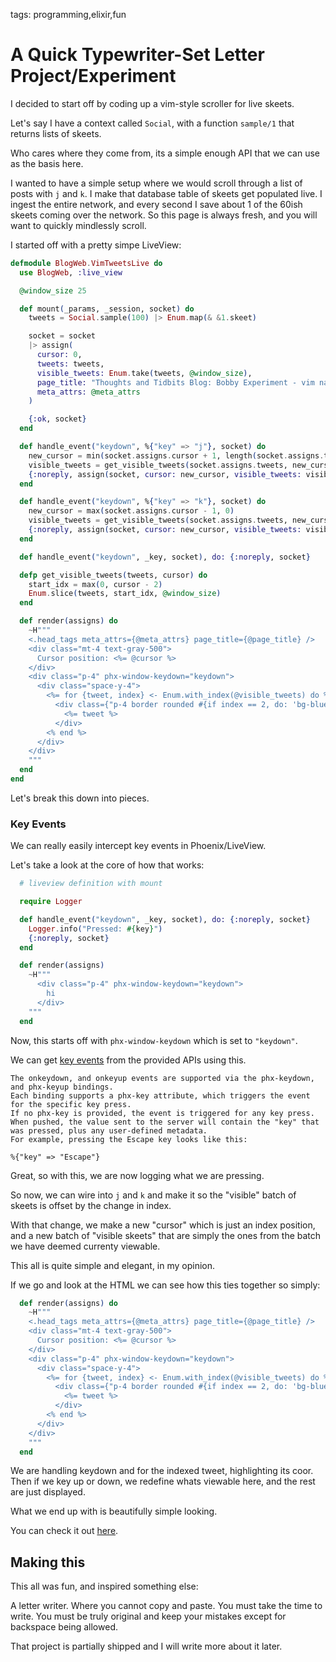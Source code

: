 tags: programming,elixir,fun

# A Quick Typewriter-Set Letter Project/Experiment

I decided to start off by coding up a vim-style scroller for live skeets.

Let's say I have a context called `Social`, with a function `sample/1` that returns lists of skeets.

Who cares where they come from, its a simple enough API that we can use as the basis here.

I wanted to have a simple setup where we would scroll through a list of posts with `j` and `k`.
I make that database table of skeets get populated live.
I ingest the entire network, and every second I save about 1 of the 60ish skeets coming over the network.
So this page is always fresh, and you will want to quickly mindlessly scroll.

I started off with a pretty simpe LiveView:

```elixir
defmodule BlogWeb.VimTweetsLive do
  use BlogWeb, :live_view

  @window_size 25

  def mount(_params, _session, socket) do
    tweets = Social.sample(100) |> Enum.map(& &1.skeet)

    socket = socket
    |> assign(
      cursor: 0,
      tweets: tweets,
      visible_tweets: Enum.take(tweets, @window_size),
      page_title: "Thoughts and Tidbits Blog: Bobby Experiment - vim navigation",
      meta_attrs: @meta_attrs
    )

    {:ok, socket}
  end

  def handle_event("keydown", %{"key" => "j"}, socket) do
    new_cursor = min(socket.assigns.cursor + 1, length(socket.assigns.tweets) - 1)
    visible_tweets = get_visible_tweets(socket.assigns.tweets, new_cursor)
    {:noreply, assign(socket, cursor: new_cursor, visible_tweets: visible_tweets)}
  end

  def handle_event("keydown", %{"key" => "k"}, socket) do
    new_cursor = max(socket.assigns.cursor - 1, 0)
    visible_tweets = get_visible_tweets(socket.assigns.tweets, new_cursor)
    {:noreply, assign(socket, cursor: new_cursor, visible_tweets: visible_tweets)}
  end

  def handle_event("keydown", _key, socket), do: {:noreply, socket}

  defp get_visible_tweets(tweets, cursor) do
    start_idx = max(0, cursor - 2)
    Enum.slice(tweets, start_idx, @window_size)
  end

  def render(assigns) do
    ~H"""
    <.head_tags meta_attrs={@meta_attrs} page_title={@page_title} />
    <div class="mt-4 text-gray-500">
      Cursor position: <%= @cursor %>
    </div>
    <div class="p-4" phx-window-keydown="keydown">
      <div class="space-y-4">
        <%= for {tweet, index} <- Enum.with_index(@visible_tweets) do %>
          <div class={"p-4 border rounded #{if index == 2, do: 'bg-blue-100'}"}>
            <%= tweet %>
          </div>
        <% end %>
      </div>
    </div>
    """
  end
end
```

Let's break this down into pieces.

### Key Events
We can really easily intercept key events in Phoenix/LiveView.

Let's take a look at the core of how that works:

```elixir
  # liveview definition with mount

  require Logger

  def handle_event("keydown", _key, socket), do: {:noreply, socket}
    Logger.info("Pressed: #{key}")
    {:noreply, socket}
  end

  def render(assigns)
    ~H"""
      <div class="p-4" phx-window-keydown="keydown">
        hi
      </div>
    """
  end
```

Now, this starts off with `phx-window-keydown` which is set to `"keydown"`.

We can get [key events](https://hexdocs.pm/phoenix_live_view/bindings.html#key-events) from the provided APIs using this.

```
The onkeydown, and onkeyup events are supported via the phx-keydown, and phx-keyup bindings.
Each binding supports a phx-key attribute, which triggers the event for the specific key press.
If no phx-key is provided, the event is triggered for any key press.
When pushed, the value sent to the server will contain the "key" that was pressed, plus any user-defined metadata.
For example, pressing the Escape key looks like this:

%{"key" => "Escape"}
```

Great, so with this, we are now logging what we are pressing.

So now, we can wire into `j` and `k` and make it so the "visible" batch of skeets is offset by the change in index.

With that change, we make a new "cursor" which is just an index position, and a new batch of "visible skeets" that are simply the ones from the batch we have deemed currenty viewable.

This all is quite simple and elegant, in my opinion.

If we go and look at the HTML we can see how this ties together so simply:

```elixir
  def render(assigns) do
    ~H"""
    <.head_tags meta_attrs={@meta_attrs} page_title={@page_title} />
    <div class="mt-4 text-gray-500">
      Cursor position: <%= @cursor %>
    </div>
    <div class="p-4" phx-window-keydown="keydown">
      <div class="space-y-4">
        <%= for {tweet, index} <- Enum.with_index(@visible_tweets) do %>
          <div class={"p-4 border rounded #{if index == 2, do: 'bg-blue-100'}"}>
            <%= tweet %>
          </div>
        <% end %>
      </div>
    </div>
    """
  end
```

We are handling keydown and for the indexed tweet, highlighting its coor.
Then if we key up or down, we redefine whats viewable here, and the rest are just displayed.

What we end up with is beautifully simple looking.

You can check it out [here](https://thoughts-and-tidbits.fly.dev/vim).

## Making this
This all was fun, and inspired something else:

A letter writer. 
Where you cannot copy and paste. 
You must take the time to write.
You must be truly original and keep your mistakes except for backspace being allowed.

That project is partially shipped and I will write more about it later.
